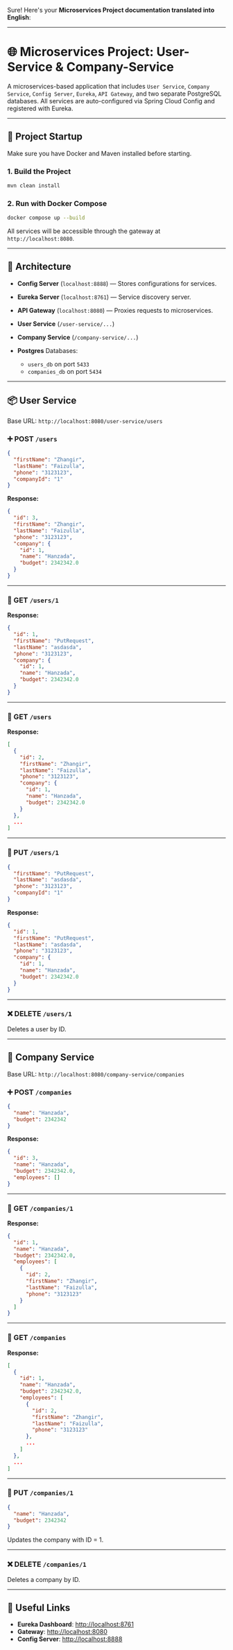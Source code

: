 Sure! Here's your **Microservices Project documentation translated into English**:

---

# 🌐 Microservices Project: User-Service & Company-Service

A microservices-based application that includes `User Service`, `Company Service`, `Config Server`, `Eureka`, `API Gateway`, and two separate PostgreSQL databases. All services are auto-configured via Spring Cloud Config and registered with Eureka.

---

## 🚀 Project Startup

Make sure you have Docker and Maven installed before starting.

### 1. Build the Project

```bash
mvn clean install
```

### 2. Run with Docker Compose

```bash
docker compose up --build
```

All services will be accessible through the gateway at `http://localhost:8080`.

---

## 🧭 Architecture

* **Config Server** (`localhost:8888`) — Stores configurations for services.
* **Eureka Server** (`localhost:8761`) — Service discovery server.
* **API Gateway** (`localhost:8080`) — Proxies requests to microservices.
* **User Service** (`/user-service/...`)
* **Company Service** (`/company-service/...`)
* **Postgres** Databases:

  * `users_db` on port `5433`
  * `companies_db` on port `5434`

---

## 📦 User Service

Base URL: `http://localhost:8080/user-service/users`

### ➕ POST `/users`

```json
{
  "firstName": "Zhangir",
  "lastName": "Faizulla",
  "phone": "3123123",
  "companyId": "1"
}
```

**Response:**

```json
{
  "id": 3,
  "firstName": "Zhangir",
  "lastName": "Faizulla",
  "phone": "3123123",
  "company": {
    "id": 1,
    "name": "Hanzada",
    "budget": 2342342.0
  }
}
```

---

### 📄 GET `/users/1`

**Response:**

```json
{
  "id": 1,
  "firstName": "PutRequest",
  "lastName": "asdasda",
  "phone": "3123123",
  "company": {
    "id": 1,
    "name": "Hanzada",
    "budget": 2342342.0
  }
}
```

---

### 📄 GET `/users`

**Response:**

```json
[
  {
    "id": 2,
    "firstName": "Zhangir",
    "lastName": "Faizulla",
    "phone": "3123123",
    "company": {
      "id": 1,
      "name": "Hanzada",
      "budget": 2342342.0
    }
  },
  ...
]
```

---

### 🔄 PUT `/users/1`

```json
{
  "firstName": "PutRequest",
  "lastName": "asdasda",
  "phone": "3123123",
  "companyId": "1"
}
```

**Response:**

```json
{
  "id": 1,
  "firstName": "PutRequest",
  "lastName": "asdasda",
  "phone": "3123123",
  "company": {
    "id": 1,
    "name": "Hanzada",
    "budget": 2342342.0
  }
}
```

---

### ❌ DELETE `/users/1`

Deletes a user by ID.

---

## 🏢 Company Service

Base URL: `http://localhost:8080/company-service/companies`

### ➕ POST `/companies`

```json
{
  "name": "Hanzada",
  "budget": 2342342
}
```

**Response:**

```json
{
  "id": 3,
  "name": "Hanzada",
  "budget": 2342342.0,
  "employees": []
}
```

---

### 📄 GET `/companies/1`

**Response:**

```json
{
  "id": 1,
  "name": "Hanzada",
  "budget": 2342342.0,
  "employees": [
    {
      "id": 2,
      "firstName": "Zhangir",
      "lastName": "Faizulla",
      "phone": "3123123"
    }
  ]
}
```

---

### 📄 GET `/companies`

**Response:**

```json
[
  {
    "id": 1,
    "name": "Hanzada",
    "budget": 2342342.0,
    "employees": [
      {
        "id": 2,
        "firstName": "Zhangir",
        "lastName": "Faizulla",
        "phone": "3123123"
      },
      ...
    ]
  },
  ...
]
```

---

### 🔄 PUT `/companies/1`

```json
{
  "name": "Hanzada",
  "budget": 2342342
}
```

Updates the company with ID = 1.

---

### ❌ DELETE `/companies/1`

Deletes a company by ID.

---

## 📎 Useful Links

* **Eureka Dashboard**: [http://localhost:8761](http://localhost:8761)
* **Gateway**: [http://localhost:8080](http://localhost:8080)
* **Config Server**: [http://localhost:8888](http://localhost:8888)
